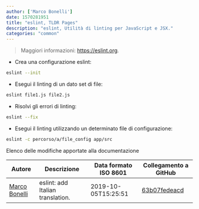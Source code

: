 ```yaml
---
author: ['Marco Bonelli']
date: 1570281951
title: "eslint, TLDR Pages"
description: "eslint, Utilità di linting per JavaScript e JSX."
categories: "common"
---
```

> Maggiori informazioni: <https://eslint.org>.

- Crea una configurazione eslint:

```bash
eslint --init
```

- Esegui il linting di un dato set di file:

```bash
eslint file1.js file2.js
```

- Risolvi gli errori di linting:

```bash
eslint --fix
```

- Esegui il linting utilizzando un determinato file di configurazione:

```bash
eslint -c percorso/a/file_config app/src
```
Elenco delle modifiche apportate alla documentazione


Autore | Descrizione | Data formato ISO 8601 | Collegamento a GitHub
------|-----|-----|-----
[Marco Bonelli](mailto:marco@mebeim.net) | eslint: add Italian translation. | 2019-10-05T15:25:51 | [63b07fedeacd](https://github.com/tldr-pages/tldr/commit/63b07fedeacd1d3c5b824d74feda33deb7df676d)

